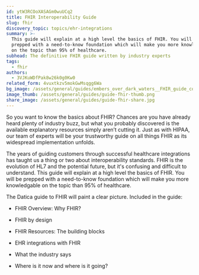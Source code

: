 ```yaml
---
id: ytW3RCOoXASAGm0wuUCq2
title: FHIR Interoperability Guide
slug: fhir
discovery_topic: topics/ehr-integrations
summary: >-
  This guide will explain at a high level the basics of FHIR. You will be
  prepped with a need-to-know foundation which will make you more knowledgable
  on the topic than 95% of healthcare.
subhead: The definitive FHIR guide written by industry experts
tags:
  - fhir
authors:
  - 3VJKuWDfPak8w26k0g0Kw0
related_form: 4vuxtkzv5mokGwMsqgg6Wa
bg_image: /assets/general/guides/embers_over_dark_waters__FHIR_guide_cover_.jpg
image_thumb: /assets/general/guides/guide-fhir-thumb.png
share_image: /assets/general/guides/guide-fhir-share.jpg
---
```

So you want to know the basics about FHIR? Chances are you have already heard plenty of industry buzz, but what you probably discovered is the available explanatory resources simply aren’t cutting it. Just as with HIPAA, our team of experts will be your trustworthy guide on all things FHIR as its widespread implementation unfolds.

The years of guiding customers through successful healthcare integrations has
taught us a thing or two about interoperability standards. FHIR is the
evolution of HL7 and the potential future, but it's confusing and difficult to
understand. This guide will explain at a high level the basics of FHIR. You
will be prepped with a need-to-know foundation which will make you more
knowledgable on the topic than 95% of healthcare.


The Datica guide to FHIR will paint a clear picture. Included in the guide:


- FHIR Overview: Why FHIR?

- FHIR by design

- FHIR Resources: The building blocks

- EHR integrations with FHIR

- What the industry says

- Where is it now and where is it going?
